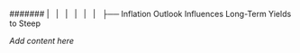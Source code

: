 ####### |   |   |   |   |   |   ├── Inflation Outlook Influences Long-Term Yields to Steep

*Add content here*
